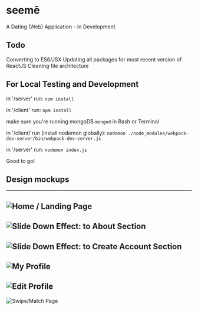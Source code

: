 # seemē
A Dating (Web) Application - In Development 

## Todo
Converting to ES6/JSX
Updating all packages for most recent version of ReactJS
Cleaning file architecture

## For Local Testing and Development
in '/server' run:
```npm install```

in '/client' run:
```npm install```

make sure you're running mongoDB ```mongod``` in Bash or Terminal

in '/client/ run (install nodemon globally):
```nodemon ./node_modules/webpack-dev-server/bin/webpack-dev-server.js```

in '/server' run:
```nodemon index.js```

Good to go!

## Design mockups
--------------------------------------------------------------
![Home / Landing Page](/mock-ups/landing.pngraw=true "Landing Page")
--------------------------------------------------------------
![Slide Down Effect: to About Section](/mock-ups/about.png?raw=true "About Section")
--------------------------------------------------------------
![Slide Down Effect: to Create Account Section](/mock-ups/create-account.png?raw=true "Create Account Section")
--------------------------------------------------------------
![My Profile](/mock-ups/profile.png?raw=true "My Profile")
--------------------------------------------------------------
![Edit Profile](/mock-ups/edit-profile.png?raw=true "Edit Profile")
--------------------------------------------------------------
![Swipe/Match Page](/mock-ups/swipe.png?raw=true "Swipe/Match Page")